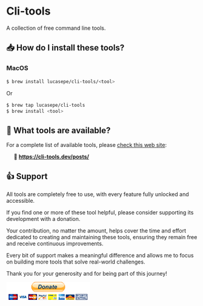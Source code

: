 # Cli-tools

A collection of free command line tools.

## 📥 How do I install these tools?

### MacOS

```sh
$ brew install lucasepe/cli-tools/<tool>
````

Or 

```sh
$ brew tap lucasepe/cli-tools
$ brew install <tool>
```

## 👀 What tools are available?

For a complete list of available tools, please [check this web site](https://cli-tools.dev/posts/):

&nbsp;&nbsp;&nbsp;&nbsp; 🔗 **https://cli-tools.dev/posts/**

## 👍 Support

All tools are completely free to use, with every feature fully unlocked and accessible.

If you find one or more of these tool helpful, please consider supporting its development with a donation.

Your contribution, no matter the amount, helps cover the time and effort dedicated to creating and maintaining these tools, ensuring they remain free and receive continuous improvements.

Every bit of support makes a meaningful difference and allows me to focus on building more tools that solve real-world challenges.

Thank you for your generosity and for being part of this journey!


[![Donate with PayPal](images/donate.gif)](https://www.paypal.com/cgi-bin/webscr?cmd=_s-xclick&hosted_button_id=FV575PVWGXZBY&source=url)
